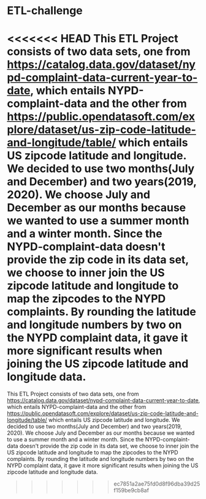 # ETL-challenge
<<<<<<< HEAD
This ETL Project consists of two data sets, one from https://catalog.data.gov/dataset/nypd-complaint-data-current-year-to-date, which entails NYPD-complaint-data and the other from https://public.opendatasoft.com/explore/dataset/us-zip-code-latitude-and-longitude/table/ which entails US zipcode latitude and longitude. We decided to use two months(July and December) and two years(2019, 2020). We choose July and December as our months because we wanted to use a summer month and a winter month. Since the NYPD-complaint-data doesn't provide the zip code in its data set, we choose to inner join the US zipcode latitude and longitude to map the zipcodes to the NYPD complaints. By rounding the latitude and longitude numbers by two on the NYPD complaint data, it gave it more significant results when joining the US zipcode latitude and longitude data.
=======

This ETL Project consists of two data sets, one from  https://catalog.data.gov/dataset/nypd-complaint-data-current-year-to-date, which entails NYPD-complaint-data and the other from https://public.opendatasoft.com/explore/dataset/us-zip-code-latitude-and-longitude/table/ which entails US zipcode latitude and longitude. We decided to use two months(July and December) and two years(2019, 2020). We choose July and December as our months because we wanted to use a summer month and a winter month. 
Since the NYPD-complaint-data doesn't provide the zip code in its data set, we choose to inner join the US zipcode latitude and longitude to map the zipcodes to the NYPD complaints. By rounding the latitude and longitude numbers by two on the NYPD complaint data, it gave it more significant results when joining the US zipcode latitude and longitude data.
>>>>>>> ec7851a2ae75fd0d8f96dba39d25f159be9cb8af
